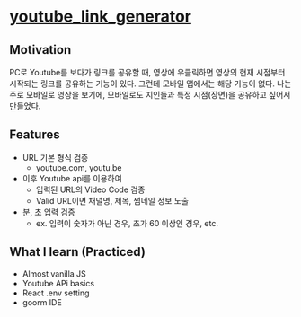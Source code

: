 # [youtube_link_generator](https://dojunggeun.github.io/youtube_link_generator/)

## Motivation
PC로 Youtube를 보다가 링크를 공유할 때, 영상에 우클릭하면 영상의 현재 시점부터 시작되는 링크를 공유하는 기능이 있다. 그런데 모바일 앱에서는 해당 기능이 없다. 나는 주로 모바일로 영상을 보기에, 모바일로도 지인들과 특정 시점(장면)을 공유하고 싶어서 만들었다.

## Features
- URL 기본 형식 검증
	- youtube.com, youtu.be
- 이후 Youtube api를 이용하여 
	- 입력된 URL의 Video Code 검증
	- Valid URL이면 채널명, 제목, 썸네일 정보 노출
- 분, 초 입력 검증
	- ex. 입력이 숫자가 아닌 경우, 초가 60 이상인 경우, etc.

## What I learn (Practiced)
- Almost vanilla JS
- Youtube APi basics
- React .env setting
- goorm IDE